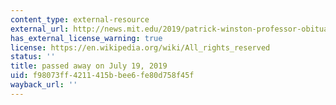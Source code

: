 ```yaml
---
content_type: external-resource
external_url: http://news.mit.edu/2019/patrick-winston-professor-obituary-0719
has_external_license_warning: true
license: https://en.wikipedia.org/wiki/All_rights_reserved
status: ''
title: passed away on July 19, 2019
uid: f98073ff-4211-415b-bee6-fe80d758f45f
wayback_url: ''
---
```

